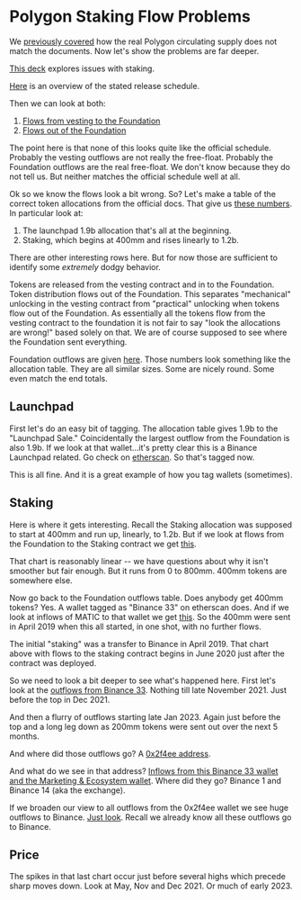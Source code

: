 # Polygon Staking Flow Problems

We [previously covered](https://app.gitbook.com/o/tOGhLKeMfWz52eOrPasV/s/BbocZytni0qjkq4xnCKn/polygon_1)
how the real Polygon circulating supply does not match the documents.
Now let's show the problems are far deeper.

[This deck](https://lookerstudio.google.com/reporting/b64dcdc6-721b-4ba3-bbd2-667926839c28) explores
issues with staking.

[Here](https://lookerstudio.google.com/s/jG-0TCkidd0) is an overview of the stated release schedule.

Then we can look at both:
1. [Flows from vesting to the Foundation](https://lookerstudio.google.com/s/lOFlQvZzw_4)
2. [Flows out of the Foundation](https://lookerstudio.google.com/s/hZrbifZBr6E)

The point here is that none of this looks quite like the official schedule.
Probably the vesting outflows are not really the free-float.
Probably the Foundation outflows are the real free-float.
We don't know because they do not tell us.
But neither matches the official schedule well at all.

Ok so we know the flows look a bit wrong. So?
Let's make a table of the correct token allocations from the official docs.
That give us [these numbers](https://lookerstudio.google.com/s/it7owP5FODo).
In particular look at:
1. The launchpad 1.9b allocation that's all at the beginning.
2. Staking, which begins at 400mm and rises linearly to 1.2b.

There are other interesting rows here. But for now those are sufficient to identify
some *extremely* dodgy behavior.

Tokens are released from the vesting contract and in to the Foundation.
Token distribution flows out of the Foundation.
This separates "mechanical" unlocking in the vesting contract from
"practical" unlocking when tokens flow out of the Foundation.
As essentially all the tokens flow from the vesting contract to the foundation it is not
fair to say "look the allocations are wrong!" based solely on that.
We are of course supposed to see where the Foundation sent everything.

Foundation outflows are given [here](https://lookerstudio.google.com/s/t8gzIBcP4TQ).
Those numbers look something like the allocation table.
They are all similar sizes. Some are nicely round. Some even match the end totals.

## Launchpad
First let's do an easy bit of tagging.
The allocation table gives 1.9b to the "Launchpad Sale."
Coincidentally the largest outflow from the Foundation is also 1.9b.
If we look at that wallet...it's pretty clear this is a Binance Launchpad related.
Go check on [etherscan](https://etherscan.io/address/0x2a39f6e325055f6a8b90ee42ad007dcaac56368b#tokentxns).
So that's tagged now.

This is all fine.
And it is a great example of how you tag wallets (sometimes).

## Staking
Here is where it gets interesting.
Recall the Staking allocation was supposed to start at 400mm and run up, linearly, to 1.2b.
But if we look at flows from the Foundation to the Staking contract we get [this](https://lookerstudio.google.com/s/uumJrmX9-9I).

That chart is reasonably linear -- we have questions about why it isn't smoother but fair enough.
But it runs from 0 to 800mm.
400mm tokens are somewhere else.

Now go back to the Foundation outflows table. Does anybody get 400mm tokens?
Yes. A wallet tagged as "Binance 33" on etherscan does.
And if we look at inflows of MATIC to that wallet we get [this](https://lookerstudio.google.com/s/m6d81IqoqWw).
So the 400mm were sent in April 2019 when this all started, in one shot, with no further flows.

The initial "staking" was a transfer to Binance in April 2019.
That chart above with flows to the staking contract begins in June 2020 just after the contract
was deployed.

So we need to look a bit deeper to see what's happened here.
First let's look at the [outflows from Binance 33](https://lookerstudio.google.com/s/s_m6a49dWCY).
Nothing till late November 2021.  Just before the top in Dec 2021.

And then a flurry of outflows starting late Jan 2023. Again just before the top and a long
leg down as 200mm tokens were sent out over the next 5 months.

And where did those outflows go? A [0x2f4ee address](https://lookerstudio.google.com/s/pGEUgVjTg44).

And what do we see in that address?
[Inflows from this Binance 33 wallet and the Marketing & Ecosystem wallet](https://lookerstudio.google.com/s/kzXQ6Nn5qpw).
Where did they go? Binance 1 and Binance 14 (aka the exchange).

If we broaden our view to all outflows from the 0x2f4ee wallet we see huge outflows to Binance.
[Just look](0x2f4Ee65D536c5a2Dd72004778167B30aeCb8719C).
Recall we already know all these outflows go to Binance.

## Price
The spikes in that last chart occur just before several highs which precede sharp moves down.
Look at May, Nov and Dec 2021. Or much of early 2023.